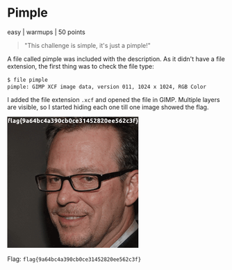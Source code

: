 # Pimple
easy | warmups | 50 points  

>"This challenge is simple, it's just a pimple!"

A file called pimple was included with the description. As it didn't have a file extension, the first thing was to check the file type:

```
$ file pimple
pimple: GIMP XCF image data, version 011, 1024 x 1024, RGB Color
```

I added the file extension `.xcf` and opened the file in GIMP. Multiple layers are visible, so I started hiding each one till one image showed the flag.

<img src="images/2-flag.png" width=60%>

Flag: `flag{9a64bc4a390cb0ce31452820ee562c3f}`